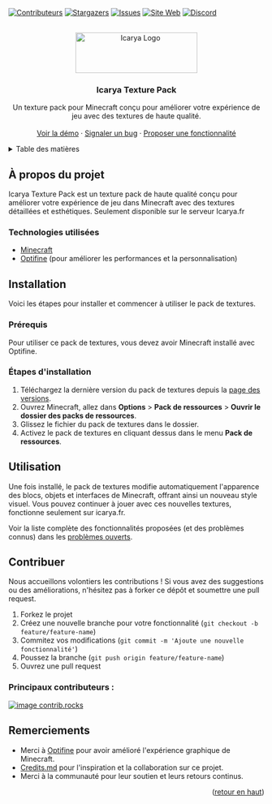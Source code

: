 <a id="readme-top"></a>

[![Contributeurs][contributors-shield]][contributors-url]
[![Stargazers][stars-shield]][stars-url]
[![Issues][issues-shield]][issues-url]
[![Site Web][website-shield]][website-url]
[![Discord][discord-shield]][discord-url]

<br />
<div align="center">
  <a href="https://www.icarya.fr">
    <img src="https://www.icarya.fr/assets/images/b8afd6be7038dc40c6097a13855efba63bbfb1af.png" alt="Icarya Logo" width="240" height="80">
  </a>

  <h3 align="center">Icarya Texture Pack</h3>

  <p align="center">
    Un texture pack pour Minecraft conçu pour améliorer votre expérience de jeu avec des textures de haute qualité.
    <br />
    <br />
    <a href="https://github.com/Icarya/texturepack/releases">Voir la démo</a>
    ·
    <a href="https://github.com/Icarya/texturepack/issues/new?labels=bug&template=bug-report---.md">Signaler un bug</a>
    ·
    <a href="https://github.com/Icarya/texturepack/issues/new?labels=enhancement&template=feature-request---.md">Proposer une fonctionnalité</a>
  </p>
</div>

<details>
  <summary>Table des matières</summary>
  <ol>
    <li><a href="#à-propos-du-projet">À propos du projet</a></li>
    <li><a href="#installation">Installation</a></li>
    <li><a href="#utilisation">Utilisation</a></li>
    <li><a href="#contribuer">Contribuer</a></li>
    <li><a href="#contact">Contact</a></li>
    <li><a href="#remerciements">Remerciements</a></li>
  </ol>
</details>

## À propos du projet

Icarya Texture Pack est un texture pack de haute qualité conçu pour améliorer votre expérience de jeu dans Minecraft avec des textures détaillées et esthétiques. Seulement disponible sur le serveur Icarya.fr

### Technologies utilisées

* [Minecraft](https://www.minecraft.net)
* [Optifine](https://optifine.net) (pour améliorer les performances et la personnalisation)

## Installation

Voici les étapes pour installer et commencer à utiliser le pack de textures.

### Prérequis

Pour utiliser ce pack de textures, vous devez avoir Minecraft installé avec Optifine.

### Étapes d'installation

1. Téléchargez la dernière version du pack de textures depuis la [page des versions](https://github.com/Icarya/texturepack/releases).
2. Ouvrez Minecraft, allez dans **Options** > **Pack de ressources** > **Ouvrir le dossier des packs de ressources**.
3. Glissez le fichier du pack de textures dans le dossier.
4. Activez le pack de textures en cliquant dessus dans le menu **Pack de ressources**.

## Utilisation

Une fois installé, le pack de textures modifie automatiquement l'apparence des blocs, objets et interfaces de Minecraft, offrant ainsi un nouveau style visuel. Vous pouvez continuer à jouer avec ces nouvelles textures, fonctionne seulement sur icarya.fr.

Voir la liste complète des fonctionnalités proposées (et des problèmes connus) dans les [problèmes ouverts](https://github.com/Icarya/texturepack/issues).

## Contribuer

Nous accueillons volontiers les contributions ! Si vous avez des suggestions ou des améliorations, n'hésitez pas à forker ce dépôt et soumettre une pull request.

1. Forkez le projet
2. Créez une nouvelle branche pour votre fonctionnalité (`git checkout -b feature/feature-name`)
3. Commitez vos modifications (`git commit -m 'Ajoute une nouvelle fonctionnalité'`)
4. Poussez la branche (`git push origin feature/feature-name`)
5. Ouvrez une pull request

### Principaux contributeurs :

<a href="https://github.com/Icarya/texturepack/graphs/contributors">
  <img src="https://contrib.rocks/image?repo=Icarya/texturepack" alt="image contrib.rocks" />
</a>

## Remerciements

* Merci à [Optifine](https://optifine.net) pour avoir amélioré l'expérience graphique de Minecraft.
* [Credits.md](https://github.com/Icarya/texturepack/blob/main/credits.md) pour l'inspiration et la collaboration sur ce projet.
* Merci à la communauté pour leur soutien et leurs retours continus.

<p align="right">(<a href="#readme-top">retour en haut</a>)</p>

<!-- MARKDOWN LINKS & IMAGES -->
[contributors-shield]: https://img.shields.io/github/contributors/Icarya/texturepack.svg?style=for-the-badge
[contributors-url]: https://github.com/Icarya/texturepack/graphs/contributors
[stars-shield]: https://img.shields.io/github/stars/Icarya/texturepack.svg?style=for-the-badge
[stars-url]: https://github.com/Icarya/texturepack/stargazers
[issues-shield]: https://img.shields.io/github/issues/Icarya/texturepack.svg?style=for-the-badge
[issues-url]: https://github.com/Icarya/texturepack/issues
[website-shield]: https://img.shields.io/badge/Site-www.icarya.fr-blue?style=for-the-badge
[website-url]: https://www.icarya.fr
[discord-shield]: https://img.shields.io/badge/discord-Rejoindre-7289DA?style=for-the-badge
[discord-url]: https://discord.gg/XkBTJD5Sj2
